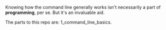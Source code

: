 Knowing how the command line generally works isn't necessarily a part of **programming**, per se. But it's an invaluable aid. 

The parts to this repo are: 
1_command_line_basics.
